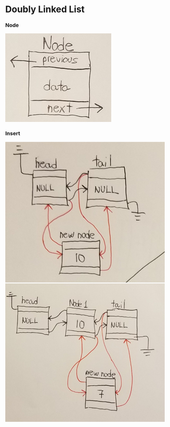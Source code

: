 # Doubly Linked List

### Node
<img src="/Node.png">

### Insert
<img src="/CreateNode.png">
<img src="/InsertNode.png">

